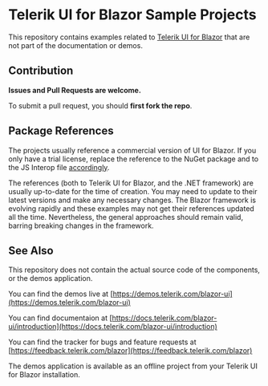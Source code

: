 # Telerik UI for Blazor Sample Projects

This repository contains examples related to [Telerik UI for Blazor](https://www.telerik.com/blazor-ui) that are not part of the documentation or demos.

## Contribution

**Issues and Pull Requests are welcome.** 

To submit a pull request, you should **first fork the repo**.

## Package References

The projects usually reference a commercial version of UI for Blazor. If you only have a trial license, replace the reference to the NuGet package and to the JS Interop file [accordingly](https://docs.telerik.com/blazor-ui/getting-started/what-you-need).

The references (both to Telerik UI for Blazor, and the .NET framework) are usually up-to-date for the time of creation. You may need to update to their latest versions and make any necessary changes. The Blazor framework is evolving rapidly and these examples may not get their references updated all the time. Nevertheless, the general approaches should remain valid, barring breaking changes in the framework.

## See Also

This repository does not contain the actual source code of the components, or the demos application.

You can find the demos live at [https://demos.telerik.com/blazor-ui](https://demos.telerik.com/blazor-ui)

You can find documentaion at [https://docs.telerik.com/blazor-ui/introduction](https://docs.telerik.com/blazor-ui/introduction)

You can find the tracker for bugs and feature requests at [https://feedback.telerik.com/blazor](https://feedback.telerik.com/blazor)

The demos application is available as an offline project from your Telerik UI for Blazor installation.
